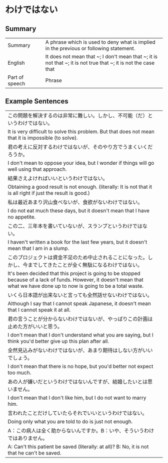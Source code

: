 # わけではない

## Summary

<table><tr>   <td>Summary<td>   <td>A phrase which is used to deny what is implied in the previous or following statement.</td><tr><tr>   <td>English<td>   <td>It does not mean that ~; I don't mean that ~; it is not that ~; it is not true that ~; it is not the case that</td><tr><tr>   <td>Part of speech<td>   <td>Phrase</td><tr></table></table></table>

## Example Sentences

<table><tr><td>この問題を解決するのは非常に難しい。しかし、不可能（だ）というわけではない。<td><tr><tr><td>It is very difficult to solve this problem. But that does not mean that it is impossible (to solve).<td><tr><tr><td>君の考えに反対するわけではないが、そのやり方でうまくいくだろうか。<td><tr><tr><td>I don't mean to oppose your idea, but I wonder if things will go well using that approach.<td><tr><tr><td>結果さえよければいいというわけではない。<td><tr><tr><td>Obtaining a good result is not enough. (literally: It is not that it is all right if just the result is good.)<td><tr><tr><td>私は最近あまり沢山食べないが、食欲がないわけではない。<td><tr><tr><td>I do not eat much these days, but it doesn't mean that I have no appetite.<td><tr><tr><td>この二、三年本を書いていないが、スランプというわけではない。<td><tr><tr><td>I haven't written a book for the last few years, but it doesn't mean that I am in a slump.<td><tr><tr><td>このプロジェクトは資金不足のため中止されることになった。しかし、今までしてきたことが全く無駄になるわけではない。<td><tr><tr><td>It's been decided that this project is going to be stopped because of a lack of funds. However, it doesn't mean that what we have done up to now is going to be a total waste.<td><tr><tr><td>いくら日本語が出来ないと言っても全然話せないわけではない。<td><tr><tr><td>Although I say that I cannot speak Japanese, it doesn't mean that I cannot speak it at all.<td><tr><tr><td>君の言うことが分からないわけではないが、やっぱりこの計画は止めた方がいいと思う。<td><tr><tr><td>I don't mean that I don't understand what you are saying, but I think you'd better give up this plan after all.<td><tr><tr><td>全然見込みがないわけではないが、あまり期待はしない方がいいでしょう。<td><tr><tr><td>I don't mean that there is no hope, but you'd better not expect too much.<td><tr><tr><td>あの人が嫌いだというわけではないんですが、結婚したいとは思いません。<td><tr><tr><td>I don't mean that I don't like him, but I do not want to marry him.<td><tr><tr><td>言われたことだけしていたらそれでいいというわけではない。<td><tr><tr><td>Doing only what you are told to do is just not enough.<td><tr><tr><td>A：この病人は全く助からないんですか。B：いや、そういうわけではありません。<td><tr><tr><td>A: Can't this patient be saved (literally: at all)? B: No, it is not that he can't be saved.<td><tr></table>

